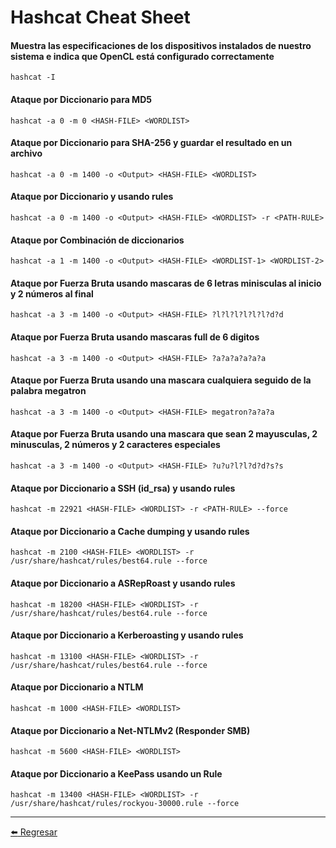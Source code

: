 # Hashcat Cheat Sheet

#### Muestra las especificaciones de los dispositivos instalados de nuestro sistema e indica que OpenCL está configurado correctamente 
```
hashcat -I
```

#### Ataque por Diccionario para MD5
```
hashcat -a 0 -m 0 <HASH-FILE> <WORDLIST>
```

#### Ataque por Diccionario para SHA-256 y guardar el resultado en un archivo
```
hashcat -a 0 -m 1400 -o <Output> <HASH-FILE> <WORDLIST>
```

#### Ataque por Diccionario y usando rules
```
hashcat -a 0 -m 1400 -o <Output> <HASH-FILE> <WORDLIST> -r <PATH-RULE>
```

#### Ataque por Combinación de diccionarios
```
hashcat -a 1 -m 1400 -o <Output> <HASH-FILE> <WORDLIST-1> <WORDLIST-2>
```

#### Ataque por Fuerza Bruta usando mascaras de 6 letras minisculas al inicio y 2 números al final
```
hashcat -a 3 -m 1400 -o <Output> <HASH-FILE> ?l?l?l?l?l?l?d?d
```

#### Ataque por Fuerza Bruta usando mascaras full de 6 digitos
```
hashcat -a 3 -m 1400 -o <Output> <HASH-FILE> ?a?a?a?a?a?a
```

#### Ataque por Fuerza Bruta usando una mascara cualquiera seguido de la palabra megatron
```
hashcat -a 3 -m 1400 -o <Output> <HASH-FILE> megatron?a?a?a
```

#### Ataque por Fuerza Bruta usando una mascara que sean 2 mayusculas, 2 minusculas, 2 números y 2 caracteres especiales
```
hashcat -a 3 -m 1400 -o <Output> <HASH-FILE> ?u?u?l?l?d?d?s?s
```

#### Ataque por Diccionario a SSH (id_rsa) y usando rules
```
hashcat -m 22921 <HASH-FILE> <WORDLIST> -r <PATH-RULE> --force
```

#### Ataque por Diccionario a Cache dumping y usando rules
```
hashcat -m 2100 <HASH-FILE> <WORDLIST> -r /usr/share/hashcat/rules/best64.rule --force
```

#### Ataque por Diccionario a ASRepRoast y usando rules
```
hashcat -m 18200 <HASH-FILE> <WORDLIST> -r /usr/share/hashcat/rules/best64.rule --force
```

#### Ataque por Diccionario a Kerberoasting y usando rules
```
hashcat -m 13100 <HASH-FILE> <WORDLIST> -r /usr/share/hashcat/rules/best64.rule --force
```

#### Ataque por Diccionario a NTLM
```
hashcat -m 1000 <HASH-FILE> <WORDLIST>
```

#### Ataque por Diccionario a Net-NTLMv2 (Responder SMB)
```
hashcat -m 5600 <HASH-FILE> <WORDLIST>
```

#### Ataque por Diccionario a KeePass usando un Rule
```
hashcat -m 13400 <HASH-FILE> <WORDLIST> -r /usr/share/hashcat/rules/rockyou-30000.rule --force
```

---

[:arrow_left: Regresar](https://github.com/m4lal0/cheatsheets)